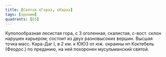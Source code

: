 ```yaml
---
title: [Святая ❮Гора❯, ❮Кара❯]
tags: [ороним]
quadrants: [Е5]
---
```


Куполообразная лесистая гора, с З оголенная, скалистая, с-вост. склон нарушен
карьером; состоит из двух разновысоких вершин. Высшая точка масс. Кара-Даг I, в
2 км. к ЮЮЗ от юж. окраины нп Коктебель (Феодос.) по преданию, на ней похоронен
мусульманский святой.
